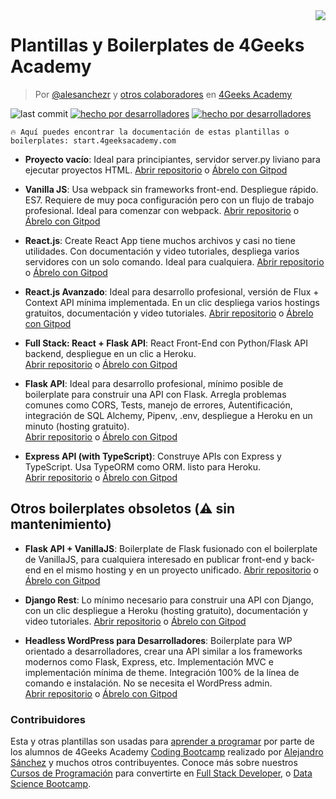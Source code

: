 <img align="right" src="https://assets.breatheco.de/apis/img/images.php?blob&random&cat=icon&tags=4geeks,32">

# Plantillas y Boilerplates de 4Geeks Academy

> Por [@alesanchezr](https://twitter.com/alesanchezr) y [otros colaboradores](https://github.com/4GeeksAcademy/Interactive-Tutorials/graphs/contributors) en [4Geeks Academy](http://4geeksacademy.co/)

![last commit](https://img.shields.io/github/last-commit/4geeksacademy/Templates-Boilerplates)
[![hecho por desarrolladores](https://img.shields.io/badge/build_by-Developers-blue)](https://breatheco.de)
[![hecho por desarrolladores](https://img.shields.io/twitter/follow/4geeksacademy?style=social&logo=twitter)](https://twitter.com/4geeksacademy)

```text
🔥 Aquí puedes encontrar la documentación de estas plantillas o boilerplates: start.4geeksacademy.com
```

- **Proyecto vacío**: Ideal para principiantes, servidor server.py liviano para ejecutar proyectos HTML.
[Abrir repositorio](https://github.com/4GeeksAcademy/html-hello) o [Ábrelo con Gitpod](https://gitpod.io#https://github.com/4GeeksAcademy/html-hello.git)

- **Vanilla JS**: Usa webpack sin frameworks front-end. Despliegue rápido. ES7. Requiere de muy poca configuración pero con un flujo de trabajo profesional. Ideal para comenzar con webpack.
[Abrir repositorio](https://github.com/4GeeksAcademy/vanillajs-hello) o [Ábrelo con Gitpod](https://gitpod.io#https://github.com/4GeeksAcademy/vanillajs-hello)

- **React.js**: Create React App tiene muchos archivos y casi no tiene utilidades. Con documentación y video tutoriales, despliega varios servidores con un solo comando. Ideal para cualquiera. 
[Abrir repositorio](https://github.com/4GeeksAcademy/react-hello) o [Ábrelo con Gitpod](https://gitpod.io#https://github.com/4GeeksAcademy/react-hello.git)

- **React.js Avanzado**: Ideal para desarrollo profesional, versión de Flux + Context API mínima implementada. En un clic despliega varios hostings gratuitos, documentación y video tutoriales. 
[Abrir repositorio](https://github.com/4GeeksAcademy/react-hello-webapp) o [Ábrelo con Gitpod](https://gitpod.io#https://github.com/4GeeksAcademy/react-hello-webapp.git)

- **Full Stack: React + Flask API**: React Front-End con Python/Flask API backend, despliegue en un clic a Heroku.  
[Abrir repositorio](https://github.com/4GeeksAcademy/react-flask-hello) o [Ábrelo con Gitpod](https://gitpod.io#https://github.com/4GeeksAcademy/react-flask-hello.git)

- **Flask API**: Ideal para desarrollo profesional, mínimo posible de boilerplate para construir una API con Flask. Arregla problemas comunes como CORS, Tests, manejo de errores, Autentificación, integración de SQL Alchemy, Pipenv, .env, despliegue a Heroku en un minuto (hosting gratuito).  
[Abrir repositorio](https://github.com/4GeeksAcademy/flask-rest-hello) o [Ábrelo con Gitpod](https://gitpod.io#https://github.com/4GeeksAcademy/flask-rest-hello.git)

- **Express API (with TypeScript)**: Construye APIs con Express y TypeScript. Usa TypeORM como ORM. listo para Heroku.  
[Abrir repositorio](https://github.com/4GeeksAcademy/expressjs-rest-hello) o [Ábrelo con Gitpod](https://gitpod.io#https://github.com/4GeeksAcademy/expressjs-rest-hello.git)


## Otros boilerplates obsoletos (⚠️ sin mantenimiento)

- **Flask API + VanillaJS**: Boilerplate de Flask fusionado con el boilerplate de VanillaJS, para cualquiera interesado en publicar front-end y back-end en el mismo hosting y en un proyecto unificado.
[Abrir repositorio](https://github.com/4GeeksAcademy/flask-api-vanillajs-boilerplate) o [Ábrelo con Gitpod](https://gitpod.io#https://github.com/4GeeksAcademy/flask-api-vanillajs-boilerplate)

- **Django Rest**: Lo mínimo necesario para construir una API con Django, con un clic despliegue a Heroku (hosting gratuito), documentación y video tutoriales.
[Abrir repositorio](https://github.com/4GeeksAcademy/django-rest-hello) o [Ábrelo con Gitpod](https://gitpod.io#https://github.com/4GeeksAcademy/django-rest-hello.git)

- **Headless WordPress para Desarrolladores**: Boilerplate para WP orientado a desarrolladores, crear una API similar a los frameworks modernos como Flask, Express, etc. Implementación MVC e implementación mínima de theme. Integración 100% de la línea de comando e instalación. No se necesita el WordPress admin.  
[Abrir repositorio](https://github.com/4GeeksAcademy/wordpress-hello) o [Ábrelo con Gitpod](https://gitpod.io#https://github.com/4GeeksAcademy/wordpress-hello.git)

### Contribuidores

Esta y otras plantillas son usadas para [aprender a programar](https://4geeksacademy.com/es/aprender-a-programar/aprender-a-programar-desde-cero) por parte de los alumnos de 4Geeks Academy [Coding Bootcamp](https://4geeksacademy.com/us/coding-bootcamp) realizado por [Alejandro Sánchez](https://twitter.com/alesanchezr) y muchos otros contribuyentes. Conoce más sobre nuestros [Cursos de Programación](https://4geeksacademy.com/es/curso-de-programacion-desde-cero/?lang=es) para convertirte en [Full Stack Developer](https://4geeksacademy.com/es/desarrollador-full-stack/desarrollador-full-stack), o [Data Science Bootcamp](https://4geeksacademy.com/es/coding-bootcamps/curso-datascience-machine-learning).
